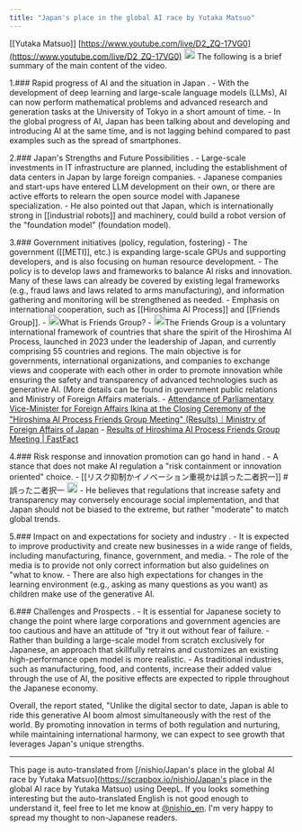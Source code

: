 ```yaml
---
title: "Japan's place in the global AI race by Yutaka Matsuo"
---
```


[[Yutaka Matsuo]]
[https://www.youtube.com/live/D2_ZQ-17VG0](https://www.youtube.com/live/D2_ZQ-17VG0)
<img src='https://scrapbox.io/api/pages/nishio-en/o1 Pro/icon' alt='o1 Pro.icon' height="19.5"/>
The following is a brief summary of the main content of the video.

1.### Rapid progress of AI and the situation in Japan
.
    - With the development of deep learning and large-scale language models (LLMs), AI can now perform mathematical problems and advanced research and generation tasks at the University of Tokyo in a short amount of time.
    - In the global progress of AI, Japan has been talking about and developing and introducing AI at the same time, and is not lagging behind compared to past examples such as the spread of smartphones.

2.### Japan's Strengths and Future Possibilities
.
    - Large-scale investments in IT infrastructure are planned, including the establishment of data centers in Japan by large foreign companies.
    - Japanese companies and start-ups have entered LLM development on their own, or there are active efforts to relearn the open source model with Japanese specialization.
    - He also pointed out that Japan, which is internationally strong in [[industrial robots]] and machinery, could build a robot version of the "foundation model" (foundation model).

3.### Government initiatives (policy, regulation, fostering)
    - The government ([[METI]], etc.) is expanding large-scale GPUs and supporting developers, and is also focusing on human resource development.
    - The policy is to develop laws and frameworks to balance AI risks and innovation. Many of these laws can already be covered by existing legal frameworks (e.g., fraud laws and laws related to arms manufacturing), and information gathering and monitoring will be strengthened as needed.
        - Emphasis on international cooperation, such as [[Hiroshima AI Process]] and [[Friends Group]].
        - <img src='https://scrapbox.io/api/pages/nishio-en/nishio/icon' alt='nishio.icon' height="19.5"/>What is Friends Group?
        - <img src='https://scrapbox.io/api/pages/nishio-en/o3-mini-high/icon' alt='o3-mini-high.icon' height="19.5"/>The Friends Group is a voluntary international framework of countries that share the spirit of the Hiroshima AI Process, launched in 2023 under the leadership of Japan, and currently comprising 55 countries and regions. The main objective is for governments, international organizations, and companies to exchange views and cooperate with each other in order to promote innovation while ensuring the safety and transparency of advanced technologies such as generative AI. (More details can be found in government public relations and Ministry of Foreign Affairs materials.
            - [Attendance of Parliamentary Vice-Minister for Foreign Affairs Ikina at the Closing Ceremony of the "Hiroshima AI Process Friends Group Meeting" (Results)｜Ministry of Foreign Affairs of Japan](https://www.mofa.go.jp/mofaj/press/release/pressit_000001_01825.html)
            - [Results of Hiroshima AI Process Friends Group Meeting | FastFact](https://fast-fact.jp/fields/administration/news/8ac336f7-4fcb-44c2-b10d-3b35b2bfe25c)

4.### Risk response and innovation promotion can go hand in hand
.
    - A stance that does not make AI regulation a "risk containment or innovation oriented" choice.
        - [[リスク抑制かイノベーション重視かは誤った二者択一]] #誤った二者択一 <img src='https://scrapbox.io/api/pages/nishio-en/nishio/icon' alt='nishio.icon' height="19.5"/>
    - He believes that regulations that increase safety and transparency may conversely encourage social implementation, and that Japan should not be biased to the extreme, but rather "moderate" to match global trends.

5.### Impact on and expectations for society and industry
.
    - It is expected to improve productivity and create new businesses in a wide range of fields, including manufacturing, finance, government, and media.
    - The role of the media is to provide not only correct information but also guidelines on "what to know.
    - There are also high expectations for changes in the learning environment (e.g., asking as many questions as you want) as children make use of the generative AI.

6.### Challenges and Prospects
.
    - It is essential for Japanese society to change the point where large corporations and government agencies are too cautious and have an attitude of "try it out without fear of failure.
    - Rather than building a large-scale model from scratch exclusively for Japanese, an approach that skillfully retrains and customizes an existing high-performance open model is more realistic.
    - As traditional industries, such as manufacturing, food, and contents, increase their added value through the use of AI, the positive effects are expected to ripple throughout the Japanese economy.

Overall, the report stated, "Unlike the digital sector to date, Japan is able to ride this generative AI boom almost simultaneously with the rest of the world. By promoting innovation in terms of both regulation and nurturing, while maintaining international harmony, we can expect to see growth that leverages Japan's unique strengths.

---
This page is auto-translated from [/nishio/Japan's place in the global AI race by Yutaka Matsuo](https://scrapbox.io/nishio/Japan's place in the global AI race by Yutaka Matsuo) using DeepL. If you looks something interesting but the auto-translated English is not good enough to understand it, feel free to let me know at [@nishio_en](https://twitter.com/nishio_en). I'm very happy to spread my thought to non-Japanese readers.